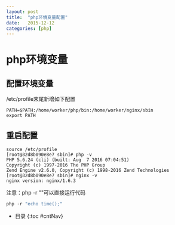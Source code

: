```yaml
---
layout: post
title:  "php环境变量配置"
date:   2015-12-12
categories: [php]
---
```


# php环境变量

## 配置环境变量
/etc/profile末尾新增如下配置

```
PATH=$PATH:/home/worker/php/bin:/home/worker/nginx/sbin
export PATH
```

## 重启配置

```
source /etc/profile
[root@32d8b090e8e7 sbin]# php -v
PHP 5.6.24 (cli) (built: Aug  7 2016 07:04:51) 
Copyright (c) 1997-2016 The PHP Group
Zend Engine v2.6.0, Copyright (c) 1998-2016 Zend Technologies
[root@32d8b090e8e7 sbin]# nginx -v
nginx version: nginx/1.6.3
```
注意：php -r ""可以直接运行代码

```php
php -r "echo time();"
```






* 目录
{:toc #cntNav}



